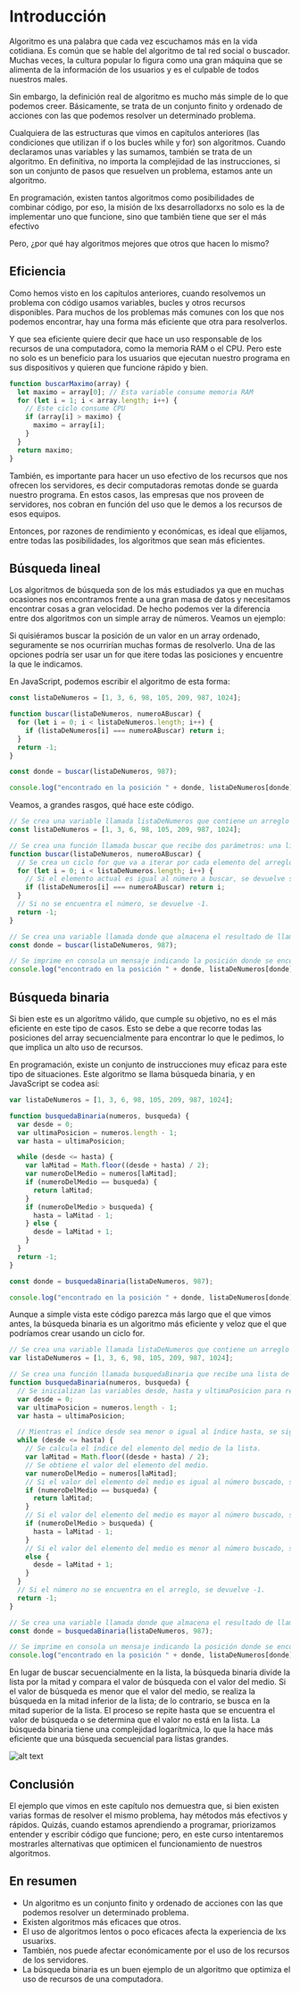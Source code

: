 # Introducción

Algoritmo es una palabra que cada vez escuchamos más en la vida cotidiana. Es común que se hable del algoritmo de tal red social o buscador. Muchas veces, la cultura popular lo figura como una gran máquina que se alimenta de la información de los usuarios y es el culpable de todos nuestros males.

Sin embargo, la definición real de algoritmo es mucho más simple de lo que podemos creer. Básicamente, se trata de un conjunto finito y ordenado de acciones con las que podemos resolver un determinado problema.

Cualquiera de las estructuras que vimos en capítulos anteriores (las condiciones que utilizan if o los bucles while y for) son algoritmos. Cuando declaramos unas variables y las sumamos, también se trata de un algoritmo. En definitiva, no importa la complejidad de las instrucciones, si son un conjunto de pasos que resuelven un problema, estamos ante un algoritmo.

En programación, existen tantos algoritmos como posibilidades de combinar código, por eso, la misión de lxs desarrolladorxs no solo es la de implementar uno que funcione, sino que también tiene que ser el más efectivo

Pero, ¿por qué hay algoritmos mejores que otros que hacen lo mismo?

## Eficiencia

Como hemos visto en los capítulos anteriores, cuando resolvemos un problema con código usamos variables, bucles y otros recursos disponibles. Para muchos de los problemas más comunes con los que nos podemos encontrar, hay una forma más eficiente que otra para resolverlos.

Y que sea eficiente quiere decir que hace un uso responsable de los recursos de una computadora, como la memoria RAM o el CPU. Pero este no solo es un beneficio para los usuarios que ejecutan nuestro programa en sus dispositivos y quieren que funcione rápido y bien.

```javascript
function buscarMaximo(array) {
  let maximo = array[0]; // Esta variable consume memoria RAM
  for (let i = 1; i < array.length; i++) {
    // Este ciclo consume CPU
    if (array[i] > maximo) {
      maximo = array[i];
    }
  }
  return maximo;
}
```

También, es importante para hacer un uso efectivo de los recursos que nos ofrecen los servidores, es decir computadoras remotas donde se guarda nuestro programa. En estos casos, las empresas que nos proveen de servidores, nos cobran en función del uso que le demos a los recursos de esos equipos.

Entonces, por razones de rendimiento y económicas, es ideal que elijamos, entre todas las posibilidades, los algoritmos que sean más eficientes.

## Búsqueda lineal

Los algoritmos de búsqueda son de los más estudiados ya que en muchas ocasiones nos encontramos frente a una gran masa de datos y necesitamos encontrar cosas a gran velocidad. De hecho podemos ver la diferencia entre dos algoritmos con un simple array de números. Veamos un ejemplo:

Si quisiéramos buscar la posición de un valor en un array ordenado, seguramente se nos ocurrirían muchas formas de resolverlo. Una de las opciones podría ser usar un for que itere todas las posiciones y encuentre la que le indicamos.

En JavaScript, podemos escribir el algoritmo de esta forma:

```javascript
const listaDeNumeros = [1, 3, 6, 98, 105, 209, 987, 1024];

function buscar(listaDeNumeros, numeroABuscar) {
  for (let i = 0; i < listaDeNumeros.length; i++) {
    if (listaDeNumeros[i] === numeroABuscar) return i;
  }
  return -1;
}

const donde = buscar(listaDeNumeros, 987);

console.log("encontrado en la posición " + donde, listaDeNumeros[donde]);
```

Veamos, a grandes rasgos, qué hace este código.

```javascript
// Se crea una variable llamada listaDeNumeros que contiene un arreglo con una serie de números.
const listaDeNumeros = [1, 3, 6, 98, 105, 209, 987, 1024];

// Se crea una función llamada buscar que recibe dos parámetros: una lista de números y el número a buscar.
function buscar(listaDeNumeros, numeroABuscar) {
  // Se crea un ciclo for que va a iterar por cada elemento del arreglo.
  for (let i = 0; i < listaDeNumeros.length; i++) {
    // Si el elemento actual es igual al número a buscar, se devuelve su posición en el arreglo.
    if (listaDeNumeros[i] === numeroABuscar) return i;
  }
  // Si no se encuentra el número, se devuelve -1.
  return -1;
}

// Se crea una variable llamada donde que almacena el resultado de llamar a la función buscar con la lista de números y el número a buscar.
const donde = buscar(listaDeNumeros, 987);

// Se imprime en consola un mensaje indicando la posición donde se encontró el número y el número mismo.
console.log("encontrado en la posición " + donde, listaDeNumeros[donde]);
```

## Búsqueda binaria

Si bien este es un algoritmo válido, que cumple su objetivo, no es el más eficiente en este tipo de casos. Esto se debe a que recorre todas las posiciones del array secuencialmente para encontrar lo que le pedimos, lo que implica un alto uso de recursos.

En programación, existe un conjunto de instrucciones muy eficaz para este tipo de situaciones. Este algoritmo se llama búsqueda binaria, y en JavaScript se codea así:

```javascript
var listaDeNumeros = [1, 3, 6, 98, 105, 209, 987, 1024];

function busquedaBinaria(numeros, busqueda) {
  var desde = 0;
  var ultimaPosicion = numeros.length - 1;
  var hasta = ultimaPosicion;

  while (desde <= hasta) {
    var laMitad = Math.floor((desde + hasta) / 2);
    var numeroDelMedio = numeros[laMitad];
    if (numeroDelMedio == busqueda) {
      return laMitad;
    }
    if (numeroDelMedio > busqueda) {
      hasta = laMitad - 1;
    } else {
      desde = laMitad + 1;
    }
  }
  return -1;
}

const donde = busquedaBinaria(listaDeNumeros, 987);

console.log("encontrado en la posición " + donde, listaDeNumeros[donde]);
```

Aunque a simple vista este código parezca más largo que el que vimos antes, la búsqueda binaria es un algoritmo más eficiente y veloz que el que podríamos crear usando un ciclo for.

```javascript
// Se crea una variable llamada listaDeNumeros que contiene un arreglo con una serie de números.
var listaDeNumeros = [1, 3, 6, 98, 105, 209, 987, 1024];

// Se crea una función llamada busquedaBinaria que recibe una lista de números y el número a buscar.
function busquedaBinaria(numeros, busqueda) {
  // Se inicializan las variables desde, hasta y ultimaPosicion para representar los índices del arreglo.
  var desde = 0;
  var ultimaPosicion = numeros.length - 1;
  var hasta = ultimaPosicion;

  // Mientras el índice desde sea menor o igual al índice hasta, se sigue buscando el número en la lista.
  while (desde <= hasta) {
    // Se calcula el índice del elemento del medio de la lista.
    var laMitad = Math.floor((desde + hasta) / 2);
    // Se obtiene el valor del elemento del medio.
    var numeroDelMedio = numeros[laMitad];
    // Si el valor del elemento del medio es igual al número buscado, se devuelve su posición en el arreglo.
    if (numeroDelMedio == busqueda) {
      return laMitad;
    }
    // Si el valor del elemento del medio es mayor al número buscado, se busca en la mitad izquierda del arreglo.
    if (numeroDelMedio > busqueda) {
      hasta = laMitad - 1;
    }
    // Si el valor del elemento del medio es menor al número buscado, se busca en la mitad derecha del arreglo.
    else {
      desde = laMitad + 1;
    }
  }
  // Si el número no se encuentra en el arreglo, se devuelve -1.
  return -1;
}

// Se crea una variable llamada donde que almacena el resultado de llamar a la función busquedaBinaria con la lista de números y el número a buscar.
const donde = busquedaBinaria(listaDeNumeros, 987);

// Se imprime en consola un mensaje indicando la posición donde se encontró el número y el número mismo.
console.log("encontrado en la posición " + donde, listaDeNumeros[donde]);
```

En lugar de buscar secuencialmente en la lista, la búsqueda binaria divide la lista por la mitad y compara el valor de búsqueda con el valor del medio. Si el valor de búsqueda es menor que el valor del medio, se realiza la búsqueda en la mitad inferior de la lista; de lo contrario, se busca en la mitad superior de la lista. El proceso se repite hasta que se encuentra el valor de búsqueda o se determina que el valor no está en la lista. La búsqueda binaria tiene una complejidad logarítmica, lo que la hace más eficiente que una búsqueda secuencial para listas grandes.

![alt text](image.png)

## Conclusión

El ejemplo que vimos en este capítulo nos demuestra que, si bien existen varias formas de resolver el mismo problema, hay métodos más efectivos y rápidos. Quizás, cuando estamos aprendiendo a programar, priorizamos entender y escribir código que funcione; pero, en este curso intentaremos mostrarles alternativas que optimicen el funcionamiento de nuestros algoritmos.

## En resumen

- Un algoritmo es un conjunto finito y ordenado de acciones con las que podemos resolver un determinado problema.
- Existen algoritmos más eficaces que otros.
- El uso de algoritmos lentos o poco eficaces afecta la experiencia de lxs usuarixs.
- También, nos puede afectar económicamente por el uso de los recursos de los servidores.
- La búsqueda binaria es un buen ejemplo de un algoritmo que optimiza el uso de recursos de una computadora.
